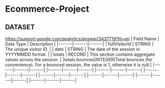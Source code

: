 # Ecommerce-Project
## DATASET
https://support.google.com/analytics/answer/3437719?hl=en
| Field Name | Data Type | Description |
|-------|-------|-------|
| fullVisitorId | STRING | The unique visitor ID. |
| date | STRING | The date of the session in YYYYMMDD format. |
| totals | RECORD | This section contains aggregate values across the session. |
|totals.bounces|INTEGER|Total bounces (for convenience). For a bounced session, the value is 1, otherwise it is null.|
|-------|-------|-------|
|-------|-------|-------|
|-------|-------|-------|
|-------|-------|-------|
|-------|-------|-------|
|-------|-------|-------|
|-------|-------|-------|
|-------|-------|-------|

